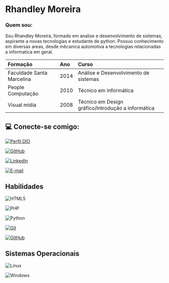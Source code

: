# Rhandley Moreira

### Quem sou: 
Sou Rhandley Moreira, formado em analise e desenvolvimento de sistemas, aspirante a novas tecnologias e estudante de python. Possuo conhecimento em diversas areas, desde mêcanica automotiva a tecnologias relacionadas a informatica em geral.

| Formação                  | Ano       | Curso     |
|:--------------------------|:----------|:----------|
| Faculdade Santa Marcelina | 2014      | Análise e Desenvolvimento de sistemas |
| People Computação         | 2010      |Técnico em informática |
| Visual mídia              | 2008      | Técnico em Design gráfico/Introdução a informática |

## 💻 Conecte-se comigo:

[![Perfil DIO](https://img.shields.io/badge/Perfil_DIO-000?style=for-the-badge&logo=)](https://web.dio.me/users/rhandleymb?tab=achievements) 

[![GitHub](https://img.shields.io/badge/GitHub-100000?style=for-the-badge&logo=github&logoColor=white)](https://github.com/RhandleyMoreira)

[![LinkedIn](https://img.shields.io/badge/LinkedIn-black?style=for-the-badge&logo=linkedin&logoColor=white)](https://www.linkedin.com/in/rhandley-moreira-a335b3bb/)

[![E-mail](https://img.shields.io/badge/-Email-000?style=for-the-badge&logo=microsoft-outlook&logoColor=007BFF)](mailto:Rhandleymb@hotmail.com)


## Habilidades

![HTML5](https://img.shields.io/badge/HTML5-black?style=for-the-badge&logo=html5&logoColor=white)

![PHP](https://img.shields.io/badge/PHP-black?style=for-the-badge&logo=php&logoColor=white)

![Python](https://img.shields.io/badge/python-black?style=for-the-badge&logo=python&logoColor=blue)

[![Git](https://img.shields.io/badge/Git-000?style=for-the-badge&logo=git&logoColor=E94D5F)](https://git-scm.com/doc) 

[![GitHub](https://img.shields.io/badge/GitHub-000?style=for-the-badge&logo=github&logoColor=30A3DC)](https://docs.github.com/)




## Sistemas Operacionais

![Linux](https://img.shields.io/badge/Linux-000?style=for-the-badge&logo=linux&logoColor=FCC624)

![Windows](https://img.shields.io/badge/Windows-000?style=for-the-badge&logo=windows&logoColor=2CA5E0)
